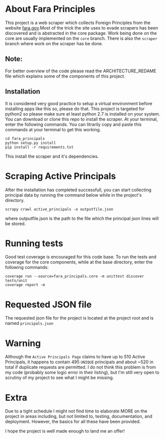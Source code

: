 About Fara Principles
=====================
This project is a web scraper which collects Foreign Principles from the website [fara.gov](https://www.fara.gov/quick-search.html).Most of the trick the site uses to evade scrapers has been discovered and is abstracted in the core package. Work being done on the core are usually implemented on the `core` branch. There is also the `scraper` branch where work on the scraper has be done.

Note:
-----
For better overview of the code please read the ARCHITECTURE_REDAME file which
explains some of the components of this project.

Installation
------------
It is considered very good practice to setup a virtual environment before installing apps like this so, please do that. This project is targeted for python2 so please make sure at least python 2.7 is installed on your system.
You can download or clone this repo to install the scraper. At your terminal, enter the following commands. You can litrarily copy and paste this commands at your terminal to get this working.
    
    cd fara_principals
    python setup.py install
    pip install -r requirements.txt
    
This install the scraper and it's dependencies.

Scraping Active Principals
==========================
After the installation has completed successfull, you can start collecting principal data by running the command below while in
the project's directory.

    scrapy crawl active_principals -o outputfile.json
    
where outputfile.json is the path to the file which the principal json lines will be stored.
    
Running tests
=============
Good test coverage is encouraged for this code base. To run the tests and coverage for the core components, while at the base
directory, enter the following commands:
 
    coverage run --source=fara_principals.core -m unittest discover tests/unit
    coverage report -m

Requested JSON file
===================
The requested json file for the project is located at the project root and
is named `principals.json`

Warning
=======
Although the `Active Principals Page` claims to have up to 510 Active Principals,
it happens to contain 495 `UNIQUE` principals and about ~520 in total if duplicate
requests are permitted. I do not think this problem is from my code (probably some 
logic error in their listing), but I'm still very open to scrutiny of my project
to see what I might be missing.

Extra
=====
Due to a tight schedule I might not find time to elaborate MORE on the project in
areas including, but not limited to, testing, documentation, and deployment.
However, the basics for all these have been provided. 

I hope the project is well made enough to land me an offer!